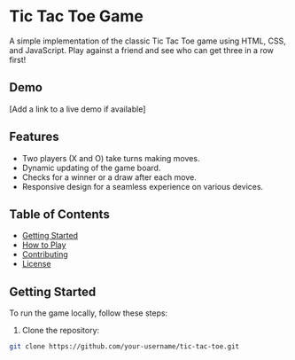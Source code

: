 # Tic Tac Toe Game

A simple implementation of the classic Tic Tac Toe game using HTML, CSS, and JavaScript. Play against a friend and see who can get three in a row first!

## Demo

[Add a link to a live demo if available]

## Features

- Two players (X and O) take turns making moves.
- Dynamic updating of the game board.
- Checks for a winner or a draw after each move.
- Responsive design for a seamless experience on various devices.

## Table of Contents

- [Getting Started](#getting-started)
- [How to Play](#how-to-play)
- [Contributing](#contributing)
- [License](#license)

## Getting Started

To run the game locally, follow these steps:

1. Clone the repository:

```bash
git clone https://github.com/your-username/tic-tac-toe.git
